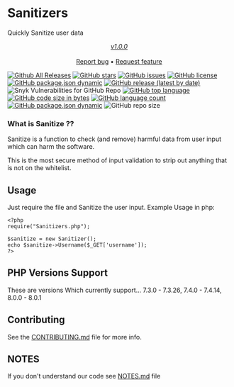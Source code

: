 # Sanitizers
Quickly Sanitize user data

<p align="center">
  <i><u>v1.0.0</u></i>
  <br><br>
    <a href="https://github.com/PuneetGopinath/Sanitizers/issues/new?template=bug_report.md">Report bug</a> • 
    <a href="https://github.com/PuneetGopinath/Sanitizers/issues/new?template=feature_request.md">Request feature</a>
</p>

[![Github All Releases](https://img.shields.io/github/downloads/PuneetGopinath/Sanitizers/total.svg)]()
[![GitHub stars](https://img.shields.io/github/stars/PuneetGopinath/Sanitizers)](https://github.com/PuneetGopinath/Sanitizers/stargazers)
[![GitHub issues](https://img.shields.io/github/issues/PuneetGopinath/Sanitizers)](https://github.com/PuneetGopinath/Sanitizers/issues)
[![GitHub license](https://img.shields.io/github/license/PuneetGopinath/Sanitizers)](https://github.com/PuneetGopinath/Sanitizers/blob/main/LICENSE)
[![GitHub package.json dynamic](https://img.shields.io/github/package-json/description/PuneetGopinath/Sanitizers)]()
[![GitHub release (latest by date)](https://img.shields.io/github/v/release/PuneetGopinath/Sanitizers)]()
![Snyk Vulnerabilities for GitHub Repo](https://img.shields.io/snyk/vulnerabilities/github/PuneetGopinath/Sanitizers)
[![GitHub top language](https://img.shields.io/github/languages/top/PuneetGopinath/Sanitizers)]()
[![GitHub code size in bytes](https://img.shields.io/github/languages/code-size/PuneetGopinath/Sanitizers)]()
[![GitHub language count](https://img.shields.io/github/languages/count/PuneetGopinath/Sanitizers)]()
[![GitHub package.json dynamic](https://img.shields.io/github/package-json/keywords/PuneetGopinath/Sanitizers)]()
![GitHub repo size](https://img.shields.io/github/repo-size/PuneetGopinath/Sanitizers)

### What is Sanitize ??
Sanitize is a function to check (and remove) harmful data from user input which can harm the software.

This is the most secure method of input validation to strip out anything that is not on the whitelist.

## Usage
Just require the file and Sanitize the user input.
Example Usage in php:

    <?php
    require("Sanitizers.php");

    $sanitize = new Sanitizer();
    echo $sanitize->Username($_GET['username']);
    ?>

## PHP Versions Support
These are versions Which currently support... 7.3.0 - 7.3.26, 7.4.0 - 7.4.14, 8.0.0 - 8.0.1

## Contributing
See the [CONTRIBUTING.md](https://github.com/PuneetGopinath/Sanitizers/tree/main/.github/CONTRIBUTING.md) file for more info.

## NOTES
If you don't understand our code see [NOTES.md](https://github.com/PuneetGopinath/Sanitizers/blob/main/NOTES.md) file
